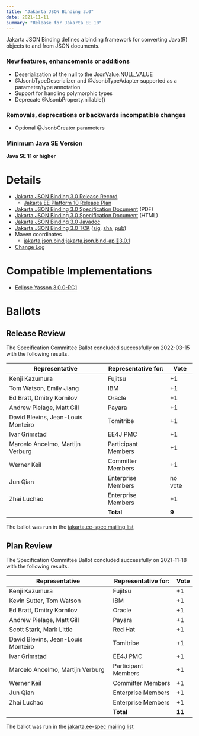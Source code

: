 ```yaml
---
title: "Jakarta JSON Binding 3.0"
date: 2021-11-11
summary: "Release for Jakarta EE 10"
---
```

Jakarta JSON Binding defines a binding framework for converting Java(R) objects to and from JSON documents.

### New features, enhancements or additions
<!-- List here -->
* Deserialization of the null to the JsonValue.NULL_VALUE
* @JsonbTypeDeserializer and @JsonbTypeAdapter supported as a parameter/type annotation
* Support for handling polymorphic types
* Deprecate @JsonbProperty.nillable()

### Removals, deprecations or backwards incompatible changes
<!-- List here -->
* Optional @JsonbCreator parameters

### Minimum Java SE Version
<!-- Specify the minimum required Java SE version for this specification -->
**Java SE 11 or higher**

# Details

* [Jakarta JSON Binding 3.0 Release Record](https://projects.eclipse.org/projects/ee4j.jsonb/releases/3.0.0)
  * [Jakarta EE Platform 10 Release Plan](https://jakartaee.github.io/platform/jakartaee10/JakartaEE10ReleasePlan)
* [Jakarta JSON Binding 3.0 Specification Document](./jakarta-jsonb-spec-3.0.pdf) (PDF)
* [Jakarta JSON Binding 3.0 Specification Document](./jakarta-jsonb-spec-3.0.html) (HTML)
* [Jakarta JSON Binding 3.0 Javadoc](./apidocs)
* [Jakarta JSON Binding 3.0 TCK](https://download.eclipse.org/jakartaee/jsonb/3.0/jakarta-jsonb-tck-3.0.0.zip) ([sig](https://download.eclipse.org/jakartaee/jsonb/3.0/jakarta-jsonb-tck-3.0.0.zip.sig), [sha](https://download.eclipse.org/jakartaee/jsonb/3.0/jakarta-jsonb-tck-3.0.0.zip.sha256), [pub](https://jakarta.ee/specifications/jakartaee-spec-committee.pub))
* Maven coordinates
  * [jakarta.json.bind:jakarta.json.bind-api:jar:3.0.1](https://search.maven.org/artifact/jakarta.json.bind/jakarta.json.bind-api/3.0.1/jar)
* [Change Log](./changelog)

# Compatible Implementations

* [Eclipse Yasson 3.0.0-RC1](https://github.com/eclipse-ee4j/yasson/releases/tag/3.0.0-RC1)

# Ballots

## Release Review

The Specification Committee Ballot concluded successfully on 2022-03-15 with the following results.

| Representative                                 | Representative for: | Vote   |
|------------------------------------------------|---------------------|--------|
| Kenji Kazumura                                 | Fujitsu             |    +1  |
| Tom Watson, Emily Jiang                        | IBM                 |    +1  |
| Ed Bratt, Dmitry Kornilov                      | Oracle              |    +1  |
| Andrew Pielage, Matt Gill                      | Payara              |    +1  |
| David Blevins, Jean-Louis Monteiro             | Tomitribe           |    +1  |
| Ivar Grimstad                                  | EE4J PMC            |    +1  |
| Marcelo Ancelmo, Martijn Verburg               | Participant Members |    +1  |
| Werner Keil                                    | Committer Members   |    +1  |
| Jun Qian                                       | Enterprise Members  | no vote|
| Zhai Luchao                                    | Enterprise Members  |    +1  |
|                                                | **Total**           | **9** |

The ballot was run in the [jakarta.ee-spec mailing list](https://www.eclipse.org/lists/jakarta.ee-spec/msg02255.html)

## Plan Review

The Specification Committee Ballot concluded successfully on 2021-11-18 with the following results.

| Representative                                 | Representative for: |  Vote   |
|------------------------------------------------|---------------------|---------|
| Kenji Kazumura                                 | Fujitsu             |    +1   |
| Kevin Sutter, Tom Watson                       | IBM                 |    +1   |
| Ed Bratt, Dmitry Kornilov                      | Oracle              |    +1   |
| Andrew Pielage, Matt Gill                      | Payara              |    +1   |
| Scott Stark, Mark Little                       | Red Hat             |    +1   |
| David Blevins, Jean-Louis Monteiro             | Tomitribe           |    +1   |
| Ivar Grimstad                                  | EE4J PMC            |    +1   |
| Marcelo Ancelmo, Martijn Verburg               | Participant Members |    +1   |
| Werner Keil                                    | Committer Members   |    +1   |
| Jun Qian                                       | Enterprise Members  |    +1   |
| Zhai Luchao                                    | Enterprise Members  |    +1   |
|                                                | **Total**           |  **11** |

The ballot was run in the [jakarta.ee-spec mailing list](https://www.eclipse.org/lists/jakarta.ee-spec/msg02028.html)
